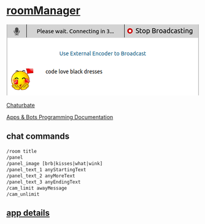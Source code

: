 # [roomManager](https://github.com/noud/chaturbate/blob/master/noud41/roomManager.js)

![roomManager Panel](./docs/Panel.png?raw=true "roomManager")

[Chaturbate](https://chaturbate.com/)

[Apps & Bots Programming Documentation](https://chaturbate.com/apps/docs)

## chat commands

```
/room title
/panel
/panel_image [brb|kisses|what|wink]
/panel_text_1 anyStartingText
/panel_text_2 anyMoreText
/panel_text_3 anyEndingText
/cam_limit awayMessage
/cam_unlimit
```

## [app details](https://chaturbate.com/apps/app_details/roommanager/?version=&slot=0)